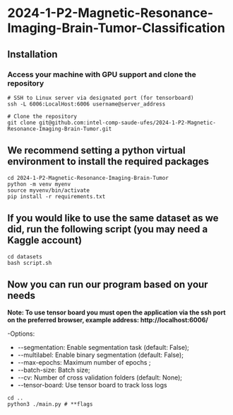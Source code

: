 # 2024-1-P2-Magnetic-Resonance-Imaging-Brain-Tumor-Classification

## Installation

### Access your machine with GPU support and clone the repository
```
# SSH to Linux server via designated port (for tensorboard)
ssh -L 6006:LocalHost:6006 username@server_address

# Clone the repository
git clone git@github.com:intel-comp-saude-ufes/2024-1-P2-Magnetic-Resonance-Imaging-Brain-Tumor.git
```

## We recommend setting a python virtual environment to install the required packages
```
cd 2024-1-P2-Magnetic-Resonance-Imaging-Brain-Tumor
python -m venv myenv 
source myvenv/bin/activate
pip install -r requirements.txt
```
## If you would like to use the same dataset as we did, run the following script (you may need a Kaggle account)
```
cd datasets
bash script.sh
```
## Now you can run our program based on your needs
**Note: To use tensor board you must open the application via the ssh port on the preferred browser, example address: http://localhost:6006/**

-Options:
* --segmentation: Enable segmentation task (default: False);
* --multilabel: Enable binary segmentation (default: False);
* --max-epochs: Maximum number of epochs ;
* --batch-size: Batch size;
* --cv: Number of cross validation folders (default: None);
* --tensor-board: Use tensor board to track loss logs
```
cd ..
python3 ./main.py # **flags 
```



